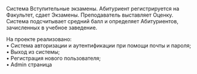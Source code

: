 Система Вступительные экзамены. Абитуриент регистрируется на Факультет, сдает Экзамены. Преподаватель выставляет Оценку. Система подсчитывает средний балл и определяет Абитуриентов, зачисленных в учебное заведение.

На проекте реализовано:  
• Система авторизации и аутентификации при помощи почты и пароля;   
• Выход из системы;   
• Регистрация нового пользователя;   
• Admin страница  
